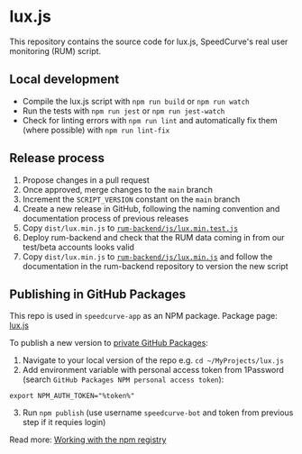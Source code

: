 # lux.js

This repository contains the source code for lux.js, SpeedCurve's real user monitoring (RUM) script.

## Local development

- Compile the lux.js script with `npm run build` or `npm run watch`
- Run the tests with `npm run jest` or `npm run jest-watch`
- Check for linting errors with `npm run lint` and automatically fix them (where possible) with `npm run lint-fix`

## Release process

1. Propose changes in a pull request
2. Once approved, merge changes to the `main` branch
3. Increment the `SCRIPT_VERSION` constant on the `main` branch
4. Create a new release in GitHub, following the naming convention and documentation process of previous releases
5. Copy `dist/lux.min.js` to [`rum-backend/js/lux.min.test.js`](https://github.com/SpeedCurve-Metrics/rum-backend/blob/main/js/lux.min.test.js)
6. Deploy rum-backend and check that the RUM data coming in from our test/beta accounts looks valid
7. Copy `dist/lux.min.js` to [`rum-backend/js/lux.min.js`](https://github.com/SpeedCurve-Metrics/rum-backend/blob/main/js/lux.min.js) and follow the documentation in the rum-backend repository to version the new script

## Publishing in GitHub Packages

This repo is used in `speedcurve-app` as an NPM package.
Package page: [lux.js](https://github.com/SpeedCurve-Metrics/lux.js/packages/1586797) 

To publish a new version to [private GitHub Packages](https://github.com/orgs/SpeedCurve-Metrics/packages):  
1. Navigate to your local version of the repo e.g. `cd ~/MyProjects/lux.js`
2. Add environment variable with personal access token from 1Password (search `GitHub Packages NPM personal access token`):
```
export NPM_AUTH_TOKEN="%token%"
```
3. Run `npm publish` (use username `speedcurve-bot` and token from previous step if it requies login)
 
Read more: [Working with the npm registry](https://docs.github.com/en/packages/working-with-a-github-packages-registry/working-with-the-npm-registry)
